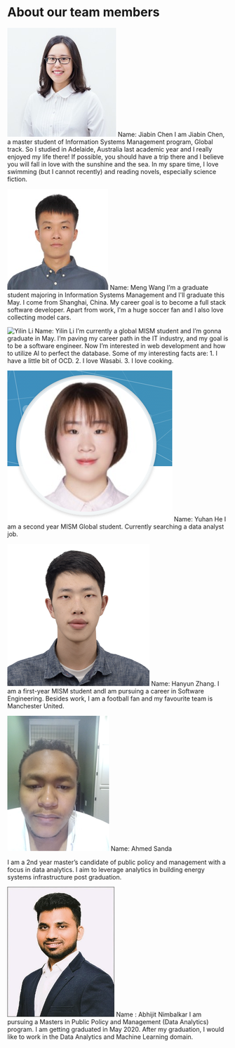 # About our team members

![Jiabin Chen](image/1.jpeg)
Name: Jiabin Chen
I am Jiabin Chen, a master student of Information Systems Management program, Global track. So I studied in Adelaide, Australia last academic year and I really enjoyed my life there! If possible, you should have a trip there and I believe you will fall in love with the sunshine and the sea. In my spare time, I love swimming (but I cannot recently) and reading novels, especially science fiction.





![Meng Wang](image/2.jpeg)
Name: Meng Wang
I’m a graduate student majoring in Information Systems Management and I'll graduate this May. I come from Shanghai, China. My career goal is to become a full stack software developer. Apart from work, I'm a huge soccer fan and I also love collecting model cars.





![Yilin Li](image/3.jpeg)
Name: Yilin Li
I’m currently a global MISM student and I’m gonna graduate in May. I’m paving my career path in the IT industry, and my goal is to be a software engineer. Now I’m interested in web development and how to utilize AI to perfect the database. Some of my interesting facts are: 1. I have a little bit of OCD. 2. I love Wasabi. 3. I love cooking.



![Yuahn He](image/7.png)
Name: Yuhan He
I am a second year MISM Global student. Currently searching a data analyst job.



![Hanyun Zhang](image/4.png)
Name: Hanyun Zhang. I am a first-year MISM student andI am pursuing a career in Software Engineering. Besides work, I am a football fan and my favourite team is Manchester United.



![Ahmed Sanda](image/5.png)
Name: Ahmed Sanda

I am a 2nd year master’s candidate of public policy and management with a focus in data analytics. I aim to leverage analytics in building energy systems infrastructure post graduation.

![Abhijit Nimbalkar](image/6.png)
Name : Abhijit Nimbalkar
I am pursuing a Masters in Public Policy and Management (Data Analytics) program. I am getting graduated in May 2020. After my graduation, I would like to work in the Data Analytics and Machine Learning domain.

